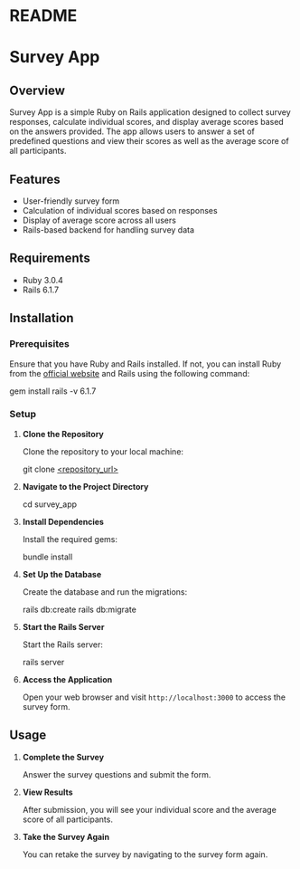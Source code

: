 # README
# Survey App

## Overview

Survey App is a simple Ruby on Rails application designed to collect survey responses, calculate individual scores, and display average scores based on the answers provided. The app allows users to answer a set of predefined questions and view their scores as well as the average score of all participants.

## Features

- User-friendly survey form
- Calculation of individual scores based on responses
- Display of average score across all users
- Rails-based backend for handling survey data

## Requirements

- Ruby 3.0.4
- Rails 6.1.7

## Installation

### Prerequisites

Ensure that you have Ruby and Rails installed. If not, you can install Ruby from the [official website](https://www.ruby-lang.org/en/downloads/) and Rails using the following command:

gem install rails -v 6.1.7


### Setup

1. **Clone the Repository**

   Clone the repository to your local machine:

   git clone [<repository_url>](https://github.com/igcs15/questionnaire.git)

2. **Navigate to the Project Directory**

   cd survey_app

3. **Install Dependencies**

   Install the required gems:

   bundle install

4. **Set Up the Database**

   Create the database and run the migrations:

   rails db:create
   rails db:migrate

5. **Start the Rails Server**

   Start the Rails server:

   rails server

6. **Access the Application**

   Open your web browser and visit `http://localhost:3000` to access the survey form.

## Usage

1. **Complete the Survey**

   Answer the survey questions and submit the form.

2. **View Results**

   After submission, you will see your individual score and the average score of all participants.

3. **Take the Survey Again**

   You can retake the survey by navigating to the survey form again.
